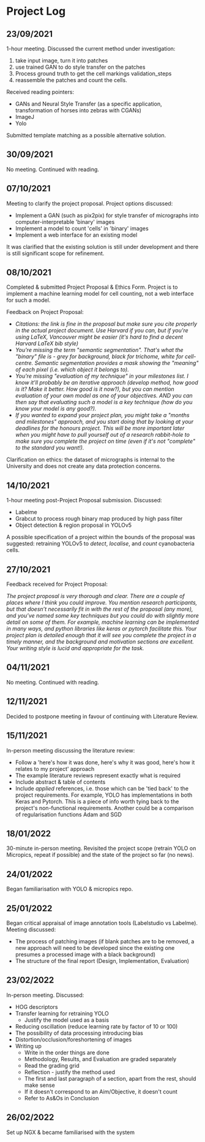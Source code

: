 # Project Log
## 23/09/2021
1-hour meeting. Discussed the current method under investigation:
1. take input image, turn it into patches
2. use trained GAN to do style transfer on the patches
3. Process ground truth to get the cell markings validation_steps
4. reassemble the patches and count the cells.

Received reading pointers:
   - GANs and Neural Style Transfer (as a specific application, transformation of horses into zebras with CGANs)
   - ImageJ
   - Yolo

Submitted template matching as a possible alternative solution.

## 30/09/2021
No meeting. Continued with reading.

## 07/10/2021
Meeting to clarify the project proposal. Project options discussed:
- Implement a GAN (such as pix2pix) for style transfer of micrographs into computer-interpretable 'binary' images
- Implement a model to count 'cells' in 'binary' images
- Implement a web interface for an existing model

It was clarified that the existing solution is still under development and there is still significant scope for refinement.

## 08/10/2021
Completed & submitted Project Proposal & Ethics Form. Project is to implement a machine learning model for cell counting, not a web interface for such a model.

Feedback on Project Proposal:
- _Citations: the link is fine in the proposal but make sure you cite properly in the actual project document. Use Harvard if you can, but if you're using LaTeX, Vancouver might be easier (it's hard to find a decent Harvard LaTeX bib style)_
- _You're missing the term "semantic segmentation". That's what the "binary" file is - grey for background, black for trichome, white for cell-centre. Semantic segmentation provides a mask showing the "meaning" of each pixel (i.e. which object it belongs to)._
- _You're missing "evaluation of my technique" in your milestones list. I know it'll probably be an iterative approach (develop method, how good is it? Make it better. How good is it now?), but you can mention evaluation of your own model as one of your objectives. AND you can then say that evaluating such a model is a key technique (how do you know your model is any good?)._
- _If you wanted to expand your project plan, you might take a "months and milestones" approach, and you start doing that by looking at your deadlines for the honours project. This will be more important later when you might have to pull yourself out of a research rabbit-hole to make sure you complete the project on time (even if it's not "complete" to the standard you want!)._

Clarification on ethics: the dataset of micrographs is internal to the University and does not create any data protection concerns.

## 14/10/2021
1-hour meeting post-Project Proposal submission. Discussed:
- Labelme
- Grabcut to process rough binary map produced by high pass filter
- Object detection & region proposal in YOLOv5

A possible specification of a project within the bounds of the proposal was suggested: retraining YOLOv5 to _detect_, _localise_, and _count_ cyanobacteria cells.

## 27/10/2021
Feedback received for Project Proposal:

_The project proposal is very thorough and clear. There are a couple of places where I think you could improve. You mention research participants, but that doesn’t necessarily fit in with the rest of the proposal (any more), and you’ve named some key techniques but you could do with slightly more detail on some of them. For example, machine learning can be implemented in many ways, and python libraries like keras or pytorch facilitate this. Your project plan is detailed enough that it will see you complete the project in a timely manner, and the background and motivation sections are excellent. Your writing style is lucid and appropriate for the task._

## 04/11/2021
No meeting. Continued with reading.

## 12/11/2021
Decided to postpone meeting in favour of continuing with Literature Review.

## 15/11/2021
In-person meeting discussing the literature review:
- Follow a 'here's how it was done, here's why it was good, here's how it relates to my  project' approach
- The example literature reviews represent exactly what is required
- Include abstract & table of contents
- Include *applied* references, i.e. those which can be 'tied back' to the project requirements. For example, YOLO has implementations in both Keras and Pytorch. This is a piece of info worth tying back to the project's non-functional requirements. Another could be a comparison of regularisation functions Adam and SGD

## 18/01/2022
30-minute in-person meeting. Revisited the project scope (retrain YOLO on Micropics, repeat if possible) and the state of the project so far (no news).

## 24/01/2022
Began familiarisation with YOLO & micropics repo.

## 25/01/2022
Began critical appraisal of image annotation tools (Labelstudio vs Labelme).
Meeting discussed:
- The process of patching images (if blank patches are to be removed, a new approach will need to be developed since the existing one presumes a processed image with a black background)
- The structure of the final report (Design, Implementation, Evaluation)

## 23/02/2022
In-person meeting. Discussed:
- HOG descriptors
- Transfer learning for retraining YOLO
  - Justify the model used as a basis
- Reducing oscillation (reduce learning rate by factor of 10 or 100)
- The possibility of data processing introducing bias
- Distortion/occlusion/foreshortening of images
- Writing up
  - Write in the order things are done
  - Methodology, Results, and Evaluation are graded separately
  - Read the grading grid
  - Reflection - justify the method used
  - The first and last paragraph of a section, apart from the rest, should make sense
  - If it doesn't correspond to an Aim/Objective, it doesn't count
  - Refer to As&Os in Conclusion

## 26/02/2022
Set up NGX & became familiarised with the system